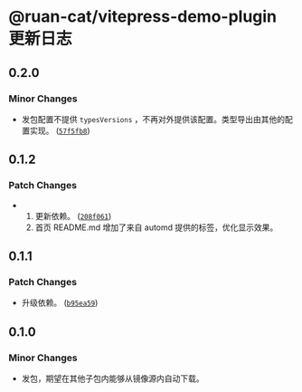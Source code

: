 # @ruan-cat/vitepress-demo-plugin 更新日志

## 0.2.0

### Minor Changes

- 发包配置不提供 `typesVersions` ，不再对外提供该配置。类型导出由其他的配置实现。 ([`57f5fb8`](https://github.com/ruan-cat/monorepo/commit/57f5fb89ad4ede261820547821c903461c783281))

## 0.1.2

### Patch Changes

- 1. 更新依赖。 ([`208f061`](https://github.com/ruan-cat/monorepo/commit/208f061096ea936b1c021656de5efc1a7603bd27))
  2. 首页 README.md 增加了来自 automd 提供的标签，优化显示效果。

## 0.1.1

### Patch Changes

- 升级依赖。 ([`b95ea59`](https://github.com/ruan-cat/monorepo/commit/b95ea59110185efedc162a91bde541cca53a81fe))

## 0.1.0

### Minor Changes

- 发包，期望在其他子包内能够从镜像源内自动下载。
